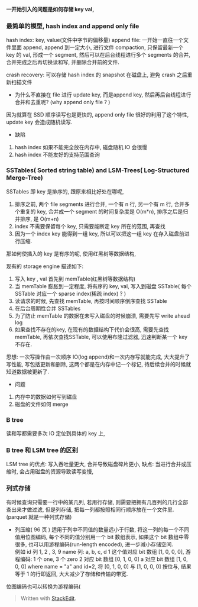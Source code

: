 **一开始引入的问题是如何存储 key val,**
### 最简单的模型, hash index and append only file
hash index: key, value(文件中字节的偏移量)
append file: 一开始一直往一个文件里面 append, append 到一定大小, 进行文件 compaction, 只保留最新一个 key 的 val, 形成一个 segment, 然后可以在后台线程进行多个 segments 的合并, 合并完成之后再切换读和写, 并删除合并前的文件. 

crash recovery: 可以存储 hash index 的 snapshot 在磁盘上, 避免 crash 之后重新扫描文件

* 为什么不直接在 file 进行 update key, 而是append key, 然后再后台线程进行合并和去重呢? (why append only file ? )

因为就算在 SSD 顺序读写也是更快的, append only file 很好的利用了这个特性, update key 会造成随机读写. 

* 缺陷
1. hash index 如果不能完全放在内存中, 磁盘随机 IO 会很慢
2. hash index 不能友好的支持范围查询


### SSTables( Sorted string table) and LSM-Trees( Log-Structured Merge-Tree)
SSTables 即 key 是排序的, 跟原来相比好处在哪呢, 
1. 排序之前, 两个 file segments 进行合并, 一个有 n 行, 另一个有 m 行, 合并多个重复的 key, 合并成一个 segment 的时间复杂度是 O(m*n), 排序之后是归并排序, 是 O(m+n)
2. index 不需要保留每个 key, 只需要能断定 key 所在的范围, 再查找
3. 因为一个 index key 能得到一组 key, 所以可以把这一组 key 在存入磁盘前进行压缩. 

那如何使插入的 key 是有序的呢, 使用红黑树等数据结构, 

现有的 storage engine 描述如下: 
1. 写入 key , val 首先到 memTable(红黑树等数据结构)
2. 当 memTable 膨胀到一定程度, 将有序的 key, val, 写入到磁盘 SSTable( 每个 SSTable 对应一个 sparse index(稀疏 index) ? )
3. 读请求的时候, 先查找 memTable, 再按时间顺序倒序查找 SSTable
4. 在后台周期性合并 SSTables
5. 为了防止 memTable 的数据在未写入磁盘的时候崩溃, 需要先写 write ahead log
6. 如果查找不存在的key, 在现有的数据结构下代价会很高, 需要先查找 memTable, 再依次查找SSTable, 可以使用布隆过滤器, 迅速判断某一个 key 不存在. 

思想: 一次写操作由一次顺序 IO(log append)和一次内存写就能完成, 大大提升了写性能, 写包括更新和删除, 这两个都是在内存中记一个标记, 待后续合并的时候就知道数据被更新了.

* 问题
1. 内存中的数据如何写到磁盘
2. 磁盘的文件如何 merge

### B tree
读和写都需要多次 IO 定位到具体的 key 上, 

### B tree 和 LSM tree 的区别
 LSM tree 的优点: 写入吞吐量更大, 合并导致磁盘碎片更小, 
 缺点: 当进行合并或压缩时, 会占用磁盘的资源导致读写变慢, 

### 列式存储
有时候查询只需要一行中的某几列, 若用行存储, 则需要把拥有几百列的几行全部查出来才做过滤, 但是列存储, 把每一列都按照相同行顺序放在一个文件里. (parquet 就是一种列式存储)

* 列压缩( 96 页 )
适用于列中不同值的数量远小于行数,  将这一列的每一个不同值用位图编码, 每个不同的值分别用一个 bit 数组表示, 如果这个 bit 数组中零很多, 也可以用游程编码(run-length encoded), 进一步减小存储空间.  
例如 id 列 1, 2 , 3, 9
name 列: a, b, c, d
1 这个值对应 bit 数组 [1, 0, 0, 0], 游程编码: 1 个 one, 3 个 zero
2 对应 bit 数组 [0, 1, 0, 0]
a 对应 bit 数组 [1, 0, 0, 0]
where name = "a" and id=2, 将 [0, 1, 0, 0] 与 [1, 0, 0, 0] 按位与, 结果等于 1 的行即返回, 大大减少了存储和传输的带宽.

位图编码也可以转换为游程编码(
> Written with [StackEdit](https://stackedit.io/).
<!--stackedit_data:
eyJoaXN0b3J5IjpbODQ1MTUwNDEsMTYxNTA0MzU0NiwtMTY1NT
U1OTkxNSwxMjE1OTUxMzg2LDE1MjcxMzgxOTQsMTY4Mzg5OTU0
Myw2OTg2MTMxMDcsMjEzMzgyNTkzNSwtOTM2NTQ0Nzc5LDM4ND
MzMjY2OCwxMTQzOTA4MTE0LDE1NzU1OTg3NDUsLTMyMjA1Njc4
Ml19
-->